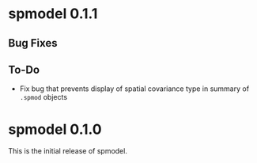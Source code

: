 # spmodel 0.1.1

## Bug Fixes

## To-Do

* Fix bug that prevents display of spatial covariance type in summary of `.spmod` objects

# spmodel 0.1.0

This is the initial release of spmodel.
